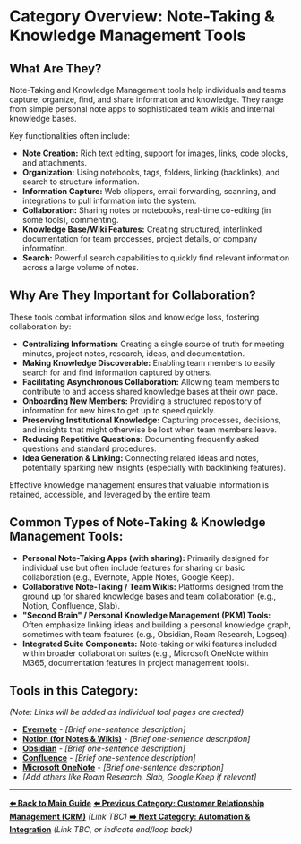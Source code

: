 # Category Overview: Note-Taking & Knowledge Management Tools

## What Are They?

Note-Taking and Knowledge Management tools help individuals and teams capture, organize, find, and share information and knowledge. They range from simple personal note apps to sophisticated team wikis and internal knowledge bases.

Key functionalities often include:

*   **Note Creation:** Rich text editing, support for images, links, code blocks, and attachments.
*   **Organization:** Using notebooks, tags, folders, linking (backlinks), and search to structure information.
*   **Information Capture:** Web clippers, email forwarding, scanning, and integrations to pull information into the system.
*   **Collaboration:** Sharing notes or notebooks, real-time co-editing (in some tools), commenting.
*   **Knowledge Base/Wiki Features:** Creating structured, interlinked documentation for team processes, project details, or company information.
*   **Search:** Powerful search capabilities to quickly find relevant information across a large volume of notes.

## Why Are They Important for Collaboration?

These tools combat information silos and knowledge loss, fostering collaboration by:

*   **Centralizing Information:** Creating a single source of truth for meeting minutes, project notes, research, ideas, and documentation.
*   **Making Knowledge Discoverable:** Enabling team members to easily search for and find information captured by others.
*   **Facilitating Asynchronous Collaboration:** Allowing team members to contribute to and access shared knowledge bases at their own pace.
*   **Onboarding New Members:** Providing a structured repository of information for new hires to get up to speed quickly.
*   **Preserving Institutional Knowledge:** Capturing processes, decisions, and insights that might otherwise be lost when team members leave.
*   **Reducing Repetitive Questions:** Documenting frequently asked questions and standard procedures.
*   **Idea Generation & Linking:** Connecting related ideas and notes, potentially sparking new insights (especially with backlinking features).

Effective knowledge management ensures that valuable information is retained, accessible, and leveraged by the entire team.

## Common Types of Note-Taking & Knowledge Management Tools:

*   **Personal Note-Taking Apps (with sharing):** Primarily designed for individual use but often include features for sharing or basic collaboration (e.g., Evernote, Apple Notes, Google Keep).
*   **Collaborative Note-Taking / Team Wikis:** Platforms designed from the ground up for shared knowledge bases and team collaboration (e.g., Notion, Confluence, Slab).
*   **"Second Brain" / Personal Knowledge Management (PKM) Tools:** Often emphasize linking ideas and building a personal knowledge graph, sometimes with team features (e.g., Obsidian, Roam Research, Logseq).
*   **Integrated Suite Components:** Note-taking or wiki features included within broader collaboration suites (e.g., Microsoft OneNote within M365, documentation features in project management tools).

## Tools in this Category:

*(Note: Links will be added as individual tool pages are created)*

*   **[Evernote](./evernote.md)** - *[Brief one-sentence description]*
*   **[Notion (for Notes & Wikis)](./notion-notes.md)** - *[Brief one-sentence description]*
*   **[Obsidian](./obsidian.md)** - *[Brief one-sentence description]*
*   **[Confluence](./confluence.md)** - *[Brief one-sentence description]*
*   **[Microsoft OneNote](./onenote.md)** - *[Brief one-sentence description]*
*   *[Add others like Roam Research, Slab, Google Keep if relevant]*

---

**[⬅️ Back to Main Guide](./../../README.md)**
**[⬅️ Previous Category: Customer Relationship Management (CRM)](./../customer-relationship-management/customer-relationship-management-overview.md)** *(Link TBC)*
**[➡️ Next Category: Automation & Integration](./../automation-integration/automation-integration-overview.md)** *(Link TBC, or indicate end/loop back)*
